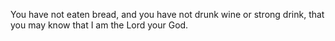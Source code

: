 You have not eaten bread, and you have not drunk wine or strong drink, that you may know that I am the Lord your God.
